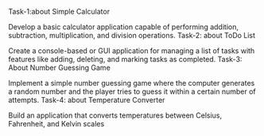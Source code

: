 Task-1:about Simple Calculator

Develop a basic calculator application capable of performing addition, subtraction, multiplication, and division operations.
Task-2: about ToDo List

Create a console-based or GUI application for managing a list of tasks with features like adding, deleting, and marking tasks as completed.
Task-3: About Number Guessing Game

Implement a simple number guessing game where the computer generates a random number and the player tries to guess it within a certain number of attempts.
Task-4: about Temperature Converter

Build an application that converts temperatures between Celsius, Fahrenheit, and Kelvin scales
